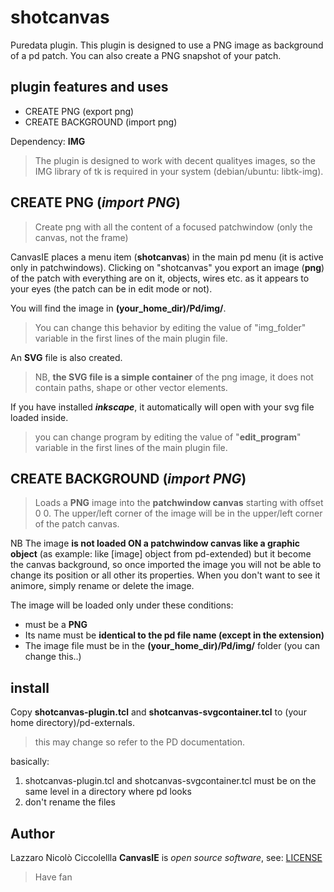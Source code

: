 shotcanvas
==========

Puredata plugin. This plugin is designed to use a PNG image as background of a pd patch. You can also create a PNG snapshot of your patch.

plugin features and uses
-----------------
- CREATE PNG (export png)
- CREATE BACKGROUND (import png)

Dependency: **IMG**
> The plugin is designed to work with decent qualityes images, so the IMG library of tk is required in your system (debian/ubuntu: libtk-img).

CREATE PNG (*import PNG*)
-------------------------
> Create png with all the content of a focused patchwindow (only the canvas, not the frame) 

CanvasIE places a menu item (**shotcanvas**) in the main pd menu (it is active only in patchwindows).
Clicking on "shotcanvas" you export an image (**png**) of the patch with everything are on it, objects, wires etc. as it appears to your eyes  (the patch can be in edit mode or not).

You will find the image in **(your_home_dir)/Pd/img/**.
>You can change this behavior by editing the value of "img_folder" variable in the first lines of the main plugin file.

An **SVG** file is also created.
>NB, **the SVG file is a simple container** of the png image, it does not contain paths, shape or other vector elements.

If you have installed ***inkscape***, it automatically will open with your svg file loaded inside.
>you can change program by editing the value of "**edit_program**" variable in the first lines of the main plugin file.

CREATE BACKGROUND (*import PNG*)
------------------------------
>Loads a **PNG** image into the **patchwindow canvas** starting with offset 0 0.
The upper/left corner of the image will be in the upper/left corner of the patch canvas.

NB The image **is not loaded ON a patchwindow canvas like a graphic object** (as example: like [image] object from pd-extended) but it become the canvas background, so once imported the image you will not be able to change its position or all other its properties. When you don't want to see it animore, simply rename or delete the image.

The image will be loaded only under these conditions:
- must be a **PNG**
- Its name must be **identical to the pd file name (except in the extension)**
- The image file must be in the **(your_home_dir)/Pd/img/** folder (you can change this..)

install
-------

Copy **shotcanvas-plugin.tcl** and **shotcanvas-svgcontainer.tcl** to (your home directory)/pd-externals.
> this may change so refer to the PD documentation.

basically:
1) shotcanvas-plugin.tcl and shotcanvas-svgcontainer.tcl must be on the same level in a directory where pd looks
2) don't rename the files

Author
-----
Lazzaro Nicolò Ciccolellla
**CanvasIE** is *open source software*, see: [LICENSE](https://github.com/marrongiallo/shotcanvas/)
>Have fan
